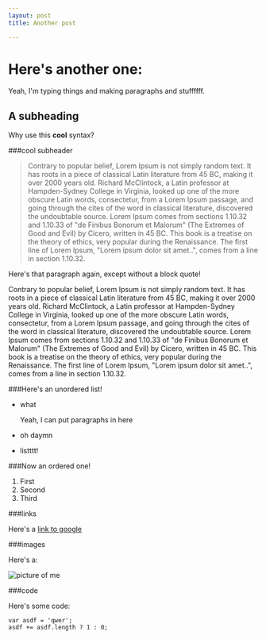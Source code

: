 ```yaml
---
layout: post
title: Another post

---
```


Here's another one:
===================

Yeah, I'm typing things and making paragraphs and stuffffff.

A subheading
-------------

Why use this **cool** syntax?

###cool subheader

> Contrary to popular belief, Lorem Ipsum is not simply random text.
> It has roots in a piece of classical Latin literature from 45 BC,
> making it over 2000 years old. Richard McClintock, a Latin
> professor at Hampden-Sydney College in Virginia, looked up one of
> the more obscure Latin words, consectetur, from a Lorem Ipsum
> passage, and going through the cites of the word in classical
> literature, discovered the undoubtable source. Lorem Ipsum comes
> from sections 1.10.32 and 1.10.33 of "de Finibus Bonorum et
> Malorum" (The Extremes of Good and Evil) by Cicero, written in 45
> BC. This book is a treatise on the theory of ethics, very popular
> during the Renaissance. The first line of Lorem Ipsum, "Lorem ipsum
> dolor sit amet..", comes from a line in section 1.10.32.

Here's that paragraph again, except without a block quote!

Contrary to popular belief, Lorem Ipsum is not simply random text.
It has roots in a piece of classical Latin literature from 45 BC,
making it over 2000 years old. Richard McClintock, a Latin
professor at Hampden-Sydney College in Virginia, looked up one of
the more obscure Latin words, consectetur, from a Lorem Ipsum
passage, and going through the cites of the word in classical
literature, discovered the undoubtable source. Lorem Ipsum comes
from sections 1.10.32 and 1.10.33 of "de Finibus Bonorum et
Malorum" (The Extremes of Good and Evil) by Cicero, written in 45
BC. This book is a treatise on the theory of ethics, very popular
during the Renaissance. The first line of Lorem Ipsum, "Lorem ipsum
dolor sit amet..", comes from a line in section 1.10.32.

###Here's an unordered list!

- what

    Yeah, I can put paragraphs in here

- oh daymn
- listttt!

###Now an ordered one!

1. First
2. Second
3. Third

###links

Here's a [link to google](http://google.com)

###images

Here's a:

![picture of me](http://mylikes.com/images/team/jeff_martin.png)

###code

Here's some code:

    var asdf = 'qwer';
    asdf += asdf.length ? 1 : 0;

